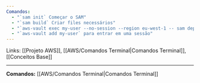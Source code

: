 ```yaml
---
Comandos:
  - "`sam init` Começar o SAM"
  - "`sam build` Criar files necessários"
  - "`aws-vault exec my-user --no-session --region eu-west-1 -- sam deploy --guided` para dar deploy ao SAM"
  - "`aws-vault add my-user` para entrar em uma sessão"
---
```

Links: [[Projeto AWS]], [[AWS/Comandos Terminal|Comandos Terminal]], [[Conceitos Base]]
___ 

**Comandos:** [[AWS/Comandos Terminal|Comandos Terminal]] 

